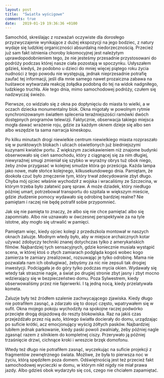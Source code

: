 ```yaml
---
layout: post
title:  "Światła wyścigowe"
comments: true
date:   2019-01-19 19:36:36 +0100
---
```

Samochód, skreślając z rozważań oczywiste dla dorosłego przyzwyczajenie wynikające z dużej ekspozycji na jego bodziec, z natury wydaje się ludzkiej organiczności absurdalną niedorzecznością. Przecież już sam fakt istnienia choroby lokomocyjnej jest należytym uprawdopodobnieniem tego, że nie jesteśmy przesadnie przystosowani do podróży podczas której nasze ciała pozostają w spoczynku. Usłyszałem gdzieś, kiedyś, że podobno u dzieci do mniej więcej piątego roku życia nudności z tego powodu nie występują, jednak nieprzesadnie potrafię zaufać tej informacji, jeśli dla mnie samego nawet prozaiczna zabawa na huśtawce wytwarzała reakcję żołądka podobną do tej na widok nadgniłego, ludzkiego truchła. Ale tego dnia, mimo samochodowej podróży, czułem się nadzwyczaj świeżo.

Pierwsze, co widziało się z okna po dopłynięciu do miasta to wielki, a w oczach dziecka monumentalny blok. Okna migotały w powolnym rytmie synchronizowanym światłem splecenia teraźniejszości ramówki dwóch dostępnych programów telewizji. Faktycznie, obserwacja takiego miejsca mogła dawać wrażenie roju, gdzie za każdym oknem dzieje się albo sen albo wszędzie ta sama narracja kineskopu.

Po kilku minutach drogi niewielkie centrum niewielkiego miasta rozpraszało się w punktowych blokach i ulicach oświetlonych już biedniejszymi kuzynami kwiatów portu. Z większym zaciekawieniem niż znajome budynki obserwowało się cień samochodu, który z ciągnącej się za nim długiej, niewyraźnej smugi zmieniał się szybko w wyraźny obrys tuż obok niego, żeby znów przygasać w kolejnej smudze która go prześciga. Każda lampa jako nowe, małe słońce kolejnego, kilkusekundowego dnia. Pamiętam, że dookoła czuć było zmęczenie tym, który trwał zdecydowanie zbyt długo. Chyba mój ojciec właśnie wychodził z wojska i wracaliśmy ze Szczecina, w którym trzeba było załatwić parę spraw. A może dziadek, który niedługo później umarł, potrzebował transportu do szpitala w większym mieście, gdzie złudzenie pomocy wydawało się odrobinę bardziej realne? Nie pamiętam i raczej nie będę potrafił sobie przypomnieć.

Jak się nie pamięta to znaczy, że albo się nie chce pamiętać albo się zapomniało. Albo nie uznawało w ówczesnej perspektywie za na tyle istotne, aby mogło się utrwalić w pamięci.

Pamiętam więc, kiedy ojciec kolegi z przedszkola montował w naszych oknach żaluzje. Modnym wtedy było, aby w miejsce archaicznych kotar używać zdobyczy techniki znanej dotychczas tylko z amerykańskich filmów. Najbardziej tych sensacyjnych, gdzie koniecznie musiała wystąpić scena, w której ktoś o złych zamiarach podgląda kogoś wobec kogo zamierza te zamiary zrealizować, rozsuwając je tylko odrobinę. Mama nie pozwalała nam ich obsługiwać, żebyśmy za nic nie zepsuli tak drogiej inwestycji. Podciągała je do góry tylko podczas mycia okien. Wydawały się wtedy tak strasznie nagie, a świat po drugiej stronie zbyt jasny i zbyt mocno wdzierający się w bezpieczeństwo domu. Poza Sylwestrem, kiedy obserwowaliśmy przez nie fajerwerki. I tą jedną nocą, kiedy przelatywała kometa.

Żaluzje były też źródłem szalenie zachwycającego zjawiska. Kiedy długo nie potrafiłem zasnąć, a zdarzało się to dosyć często, wpatrywałem się w sufit. Okna mojego pokoju wychodziły na spokojne raczej podwórko przecięte drogą dojazdową do reszty blokowiska. Raz na jakiś czas przejeżdżało przez nią auto, którego światła docierały do domu, urządzając po suficie krótki, acz emocjonujący wyścig żółtych pasków. Najbardziej lubiłem jednak parkowanie, kiedy paski powoli zwalniały, żeby później nagle zgasnąć razem z silnikiem do kompletnej ciszy. Przerywało ją później trzaśnięcie drzwi, cichnące kroki i wreszcie brzęk domofonu.

Wtedy też długo nie potrafiłem zasnąć, wyczekując na suficie projekcji z fragmentów zewnętrznego świata. Możliwe, że była to pierwsza noc w życiu, którą spędziłem poza domem. Odświętnością jest też przecież fakt samochodowej wycieczki w domu, w którym nikt nigdy nie miał prawa jazdy. Albo gdzieś obok wydarzyło się coś, czego nie chciałem zapamiętać.
